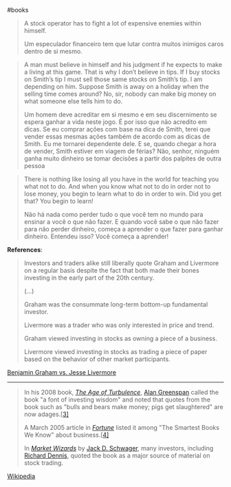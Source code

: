 #books

> A stock operator has to fight a lot of expensive enemies within himself.
>
> Um especulador financeiro tem que lutar contra muitos inimigos caros dentro de si mesmo.

> A man must believe in himself and his judgment if he expects to make a living at this game. That is why I don’t believe in tips. If I buy stocks on Smith’s tip I must sell those same stocks on Smith’s tip. I am depending on him. Suppose Smith is away on a holiday when the selling time comes around? No, sir, nobody can make big money on what someone else tells him to do.
>
> Um homem deve acreditar em si mesmo e em seu discernimento se espera ganhar a vida neste jogo. É por isso que não acredito em dicas. Se eu comprar ações com base na dica de Smith, terei que vender essas mesmas ações também de acordo com as dicas de Smith. Eu me tornarei dependente dele. E se, quando chegar a hora de vender, Smith estiver em viagem de férias? Não, senhor, ninguém ganha muito dinheiro se tomar decisões a partir dos palpites de outra pessoa

> There is nothing like losing all you have in the world for teaching you what not to do. And when you know what not to do in order not to lose money, you begin to learn what to do in order to win. Did you get that? You begin to learn!
>
> Não há nada como perder tudo o que você tem no mundo para ensinar a você o que não fazer. E quando você sabe o que não fazer para não perder dinheiro, começa a aprender o que fazer para ganhar dinheiro. Entendeu isso? Você começa a aprender! 

**References**:

> Investors and traders alike still liberally quote Graham and  Livermore on a regular basis despite the fact that both made their bones investing in the early part of the 20th century.
>
> (...)
>
> Graham was the consummate long-term bottom-up fundamental investor.
>
> Livermore was a trader who was only interested in price and trend.
>
> Graham viewed investing in stocks as owning a piece of a business.
>
> Livermore viewed investing in stocks as trading a piece of paper based on the behavior of other market participants.

[Benjamin Graham vs. Jesse Livermore](https://awealthofcommonsense.com/2021/09/benjamin-graham-vs-jesse-livermore/)

---

> In his 2008 book, *[The Age of Turbulence](https://en.wikipedia.org/wiki/The_Age_of_Turbulence)*, [Alan Greenspan](https://en.wikipedia.org/wiki/Alan_Greenspan) called the book "a font of investing wisdom" and noted that quotes from the book such as "bulls and bears make money; pigs get slaughtered" are now adages.[[3\]](https://en.wikipedia.org/wiki/Reminiscences_of_a_Stock_Operator#cite_note-3)
>
> A March 2005 article in *[Fortune](https://en.wikipedia.org/wiki/Fortune_(magazine))* listed it among "The Smartest Books We Know" about business.[[4\]](https://en.wikipedia.org/wiki/Reminiscences_of_a_Stock_Operator#cite_note-4)
>
> In *[Market Wizards](https://en.wikipedia.org/wiki/Market_Wizards)* by [Jack D. Schwager](https://en.wikipedia.org/wiki/Jack_D._Schwager), many investors, including [Richard Dennis](https://en.wikipedia.org/wiki/Richard_Dennis), quoted the book as a major source of material on stock trading.

[Wikipedia](https://en.wikipedia.org/wiki/Reminiscences_of_a_Stock_Operator)
